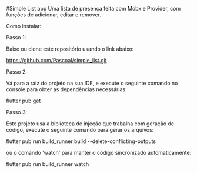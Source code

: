 #Simple List app
Uma lista de presença feita com Mobx e Provider, com funções de adicionar, editar e remover.

Como instalar:

Passo 1:

Baixe ou clone este repositório usando o link abaixo:

https://github.com/PascoaI/simple_list.git

Passo 2:

Vá para a raiz do projeto na sua IDE, e execute o seguinte comando no console para obter as dependências necessárias:

flutter pub get

Passo 3:

Este projeto usa a biblioteca de injeção que trabalha com geração de código, execute o seguinte comando para gerar os arquivos:

flutter pub run build_runner build --delete-conflicting-outputs

ou o comando 'watch' para manter o código sincronizado automaticamente:

flutter pub run build_runner watch